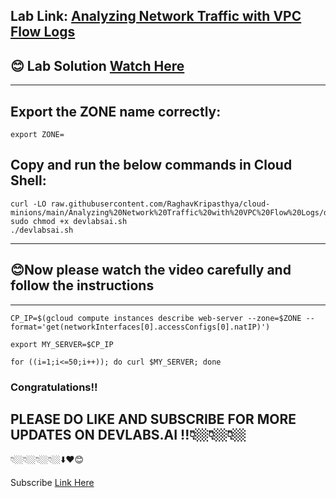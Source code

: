 
##  Lab Link: [Analyzing Network Traffic with VPC Flow Logs](https://www.cloudskillsboost.google/focuses/45798?parent=catalog)

## 😊 Lab Solution [Watch Here](https://youtu.be/6gJKRfPLVI8)



---

## Export the ZONE name correctly:

```
export ZONE=
```

## Copy and run the below commands in Cloud Shell:

```
curl -LO raw.githubusercontent.com/RaghavKripasthya/cloud-minions/main/Analyzing%20Network%20Traffic%20with%20VPC%20Flow%20Logs/devlabsai.sh
sudo chmod +x devlabsai.sh
./devlabsai.sh
```
---

## 😊Now please watch the video carefully and follow the instructions

---

```
CP_IP=$(gcloud compute instances describe web-server --zone=$ZONE --format='get(networkInterfaces[0].accessConfigs[0].natIP)')

export MY_SERVER=$CP_IP

for ((i=1;i<=50;i++)); do curl $MY_SERVER; done
```

### Congratulations!!
 ## PLEASE DO LIKE AND SUBSCRIBE FOR MORE UPDATES ON DEVLABS.AI !!👇🏼👇🏼👇🏼

 👇🏼👇🏼👇🏼👇🏼⬇️❤️😊

 Subscribe [Link Here](https://www.youtube.com/channel/UCVFPYmP2CZvVmICxw7YHT8A)
